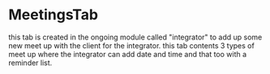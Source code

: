 # MeetingsTab
this tab is created in the ongoing module called "integrator" to add up some new meet up with the client for the integrator.
this tab contents 3 types of meet up where the integrator can add date and time and that too with a reminder list. 

